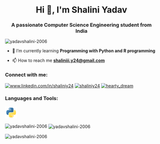 <h1 align="center">Hi 👋, I'm Shalini Yadav</h1>
<h3 align="center">A passionate Computer Science Engineering student from India</h3>

<p align="left"> <img src="https://komarev.com/ghpvc/?username=yadavshalini-2006&label=Profile%20views&color=0e75b6&style=flat" alt="yadavshalini-2006" /> </p>

- 🌱 I’m currently learning **Programming with Python and R programming**

- 📫 How to reach me **shaliniii.y24@gmail.com**

<h3 align="left">Connect with me:</h3>
<p align="left">
<a href="https://linkedin.com/in/www.linkedin.com/in/shaliniy24" target="blank"><img align="center" src="https://raw.githubusercontent.com/rahuldkjain/github-profile-readme-generator/master/src/images/icons/Social/linked-in-alt.svg" alt="www.linkedin.com/in/shaliniy24" height="30" width="40" /></a>
<a href="https://kaggle.com/shaliniy24" target="blank"><img align="center" src="https://raw.githubusercontent.com/rahuldkjain/github-profile-readme-generator/master/src/images/icons/Social/kaggle.svg" alt="shaliniy24" height="30" width="40" /></a>
<a href="https://www.codechef.com/users/hearty_dream" target="blank"><img align="center" src="https://cdn.jsdelivr.net/npm/simple-icons@3.1.0/icons/codechef.svg" alt="hearty_dream" height="30" width="40" /></a>
</p>

<h3 align="left">Languages and Tools:</h3>
<p align="left"> <a href="https://www.python.org" target="_blank" rel="noreferrer"> <img src="https://raw.githubusercontent.com/devicons/devicon/master/icons/python/python-original.svg" alt="python" width="40" height="40"/> </a> </p>

<p><img align="left" src="https://github-readme-stats.vercel.app/api/top-langs?username=yadavshalini-2006&show_icons=true&locale=en&layout=compact" alt="yadavshalini-2006" /></p>

<p>&nbsp;<img align="center" src="https://github-readme-stats.vercel.app/api?username=yadavshalini-2006&show_icons=true&locale=en" alt="yadavshalini-2006" /></p>

<p><img align="center" src="https://github-readme-streak-stats.herokuapp.com/?user=yadavshalini-2006&" alt="yadavshalini-2006" /></p>

